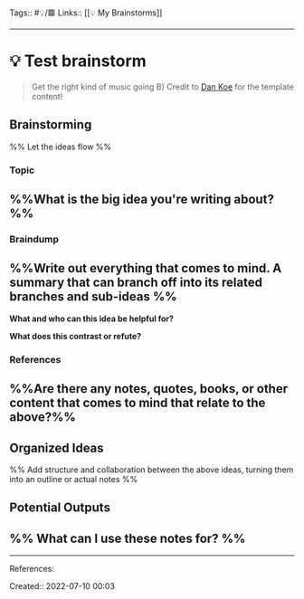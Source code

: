 Tags:: #💡/🟥
Links:: [[💡 My Brainstorms]]
___
# 💡 Test brainstorm
> Get the right kind of music going B)
> Credit to [Dan Koe](https://twitter.com/thedankoe) for the template content!
## Brainstorming
%% Let the ideas flow %%
### **Topic**
%%What is the big idea you're writing about?%%
- 
### **Braindump**
%%Write out everything that comes to mind. A summary that can branch off into its related branches and sub-ideas %%
- 

**What and who can this idea be helpful for?**

**What does this contrast or refute?**

### **References**
%%Are there any notes, quotes, books, or other content that comes to mind that relate to the above?%%
- 

## Organized Ideas
%% Add structure and collaboration between the above ideas, turning them into an outline or actual notes %%
## Potential Outputs
%% What can I use these notes for? %%
- 
___
References:

Created:: 2022-07-10 00:03